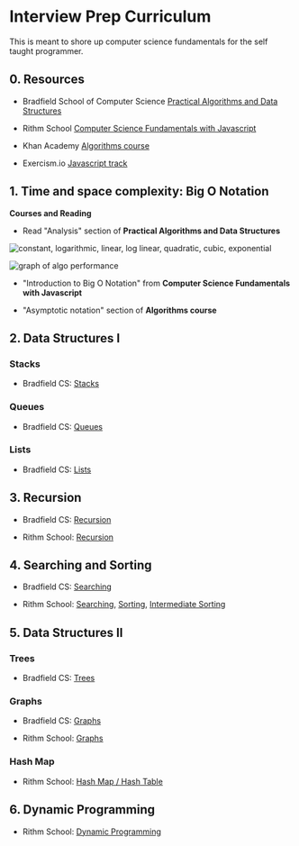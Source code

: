 # Interview Prep Curriculum

This is meant to shore up computer science fundamentals for the self taught programmer.

## 0. Resources

- Bradfield School of Computer Science [Practical Algorithms and Data Structures](https://bradfieldcs.com/algos/)

- Rithm School [Computer Science Fundamentals with Javascript](https://www.rithmschool.com/courses/javascript-computer-science-fundamentals)

- Khan Academy [Algorithms course](https://www.khanacademy.org/computing/computer-science/algorithms)

- Exercism.io [Javascript track](https://exercism.io/my/tracks/javascript)

## 1. Time and space complexity: Big O Notation

**Courses and Reading**

- Read "Analysis" section of **Practical Algorithms and Data Structures**

![constant, logarithmic, linear, log linear, quadratic, cubic, exponential](https://i.imgur.com/Y8UqTmX.png)

![graph of algo performance](https://i.imgur.com/jhsvwNF.png)

- "Introduction to Big O Notation" from **Computer Science Fundamentals with Javascript**

- "Asymptotic notation" section of **Algorithms course**


## 2. Data Structures I

### Stacks

- Bradfield CS: [Stacks](https://bradfieldcs.com/algos/stacks/introduction/)

### Queues

- Bradfield CS: [Queues](https://bradfieldcs.com/algos/queues/introduction/)

### Lists

- Bradfield CS: [Lists](https://bradfieldcs.com/algos/lists/introduction/)


## 3. Recursion

- Bradfield CS: [Recursion](https://bradfieldcs.com/algos/recursion/introduction/)

- Rithm School: [Recursion](https://www.rithmschool.com/courses/javascript-computer-science-fundamentals/introduction-to-recursion)


## 4. Searching and Sorting

- Bradfield CS: [Searching](https://bradfieldcs.com/algos/searching/searching/)

- Rithm School: [Searching](https://www.rithmschool.com/courses/javascript-computer-science-fundamentals/searching-algorithms), [Sorting](https://www.rithmschool.com/courses/javascript-computer-science-fundamentals/basic-sorting-algorithms), [Intermediate Sorting](https://www.rithmschool.com/courses/javascript-computer-science-fundamentals/intermediate-sorting-algorithms)


## 5. Data Structures II

### Trees

- Bradfield CS: [Trees](https://bradfieldcs.com/algos/trees/introduction/)

### Graphs

- Bradfield CS: [Graphs](https://bradfieldcs.com/algos/graphs/introduction/)

- Rithm School: [Graphs](https://www.rithmschool.com/courses/javascript-computer-science-fundamentals/introduction-to-graphs)

### Hash Map

- Rithm School: [Hash Map / Hash Table](https://www.rithmschool.com/courses/javascript-computer-science-fundamentals/introduction-to-hash-tables)

## 6. Dynamic Programming

- Rithm School: [Dynamic Programming](https://www.rithmschool.com/courses/javascript-computer-science-fundamentals/dynamic-programming)


